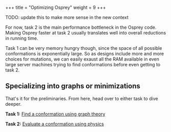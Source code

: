 +++
title = "Optimizing Osprey"
weight = 9
+++

TODO: update this to make more sense in the new context

For now, task 2 is the main performance bottleneck in the Osprey code.
Making Osprey faster at task 2 usually translates well into overall reductions
in running time.

Task 1 can be very memory hungry though, since the space of all possible conformations
is exponentially large. So as designs include more and more choices for mutations,
we can easily exaust all the RAM available in even large server machines trying
to find conformations before even getting to task 2.



## Specializing into graphs or minimizations

That's it for the preliminaries.
From here, head over to either task to dive deeper.

**Task 1:** [Find a conformation using graph theory](optimizing-graphs.md)

**Task 2:** [Evaluate a conformation using physics](optimizing-minimizers.md)
